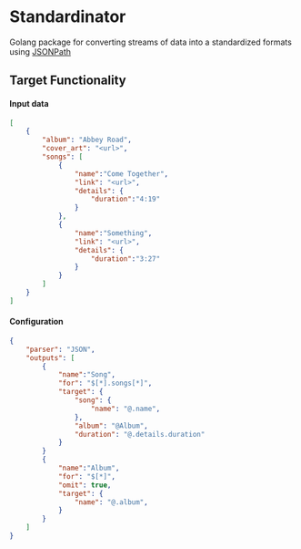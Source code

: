 # Standardinator

Golang package for converting streams of data into a standardized formats using [JSONPath](https://goessner.net/articles/JsonPath/)

## Target Functionality

#### Input data
```json
[
    {
        "album": "Abbey Road",
        "cover_art": "<url>",
        "songs": [
            {
                "name":"Come Together",
                "link": "<url>",
                "details": {
                    "duration":"4:19"
                }
            },
            {
                "name":"Something",
                "link": "<url>",
                "details": {
                    "duration":"3:27"
                }
            }
        ]
    }
]
```
#### Configuration
```json
{
    "parser": "JSON",
    "outputs": [
        {
            "name":"Song",
            "for": "$[*].songs[*]",
            "target": {
                "song": {
                    "name": "@.name",
                },
                "album": "@Album",
                "duration": "@.details.duration"
            }
        }
        {
            "name":"Album",
            "for": "$[*]",
            "omit": true,
            "target": {
                "name": "@.album",
            }
        }
    ]
}
```
